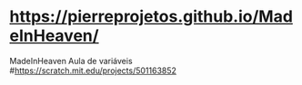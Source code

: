 # https://pierreprojetos.github.io/MadeInHeaven/
MadeInHeaven
Aula de variáveis 
#https://scratch.mit.edu/projects/501163852
